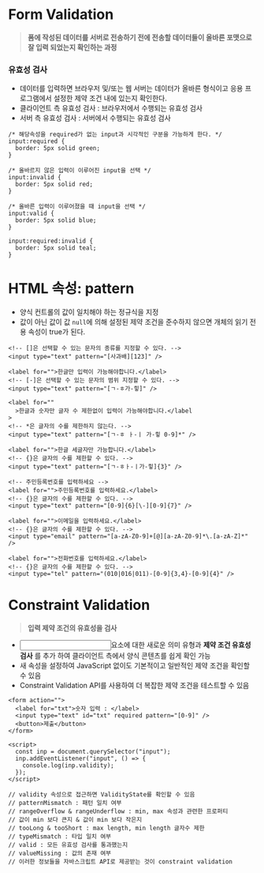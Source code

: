 # Form Validation

> **폼에 작성된 데이터를 서버로 전송하기 전에 전송할 데이터들이 올바른 포맷으로 잘 입력 되었는지 확인하는 과정**

### 유효성 검사
- 데이터를 입력하면 브라우저 및/또는 웹 서버는 데이터가 올바른 형식이고 응용 프로그램에서 설정한 제약 조건 내에 있는지 확인한다.
- 클라이언트 측 유효성 검사 : 브라우저에서 수행되는 유효성 검사
- 서버 측 유효성 검사 : 서버에서 수행되는 유효성 검사

```
/* 해당속성을 required가 없는 input과 시각적인 구분을 가능하게 한다. */
input:required {
  border: 5px solid green;
}

/* 올바르지 않은 입력이 이루어진 input을 선택 */
input:invalid {
  border: 5px solid red;
}

/* 올바른 입력이 이루어졌을 때 input을 선택 */
input:valid {
  border: 5px solid blue;
}

input:required:invalid {
  border: 5px solid teal;
}
```

# HTML 속성: pattern

- 양식 컨트롤의 값이 일치해야 하는 정규식을 지정
- 값이 아닌 값이 값 `null`에 의해 설정된 제약 조건을 준수하지 않으면 개체의 읽기 전용 속성이 true가 된다.

```
<!-- []은 선택할 수 있는 문자의 종류를 지정할 수 있다. -->
<input type="text" pattern="[사과배][123]" />

<label for="">한글만 입력이 가능해야합니다.</label>
<!-- [-]은 선택할 수 있는 문자의 범위 지정할 수 있다. -->
<input type="text" pattern="[ㄱ-ㅎ가-힣]" />

<label for=""
  >한글과 숫자만 글자 수 제한없이 입력이 가능해야합니다.</label
>
<!-- *은 글자의 수를 제한하지 않는다. -->
<input type="text" pattern="[ㄱ-ㅎ ㅏ-ㅣ 가-힣 0-9]*" />

<label for="">한글 세글자만 가능합니다.</label>
<!-- {}은 글자의 수를 제한할 수 있다. -->
<input type="text" pattern="[ㄱ-ㅎㅏ-ㅣ가-힣]{3}" />

<!-- 주민등록번호를 입력하세요 -->
<label for="">주민등록번호를 입력하세요.</label>
<!-- {}은 글자의 수를 제한할 수 있다. -->
<input type="text" pattern="[0-9]{6}[\-][0-9]{7}" />

<label for="">이메일을 입력하세요.</label>
<!-- {}은 글자의 수를 제한할 수 있다. -->
<input type="email" pattern="[a-zA-Z0-9]+[@][a-zA-Z0-9]*\.[a-zA-Z]*" />

<label for="">전화번호를 입력하세요.</label>
<!-- {}은 글자의 수를 제한할 수 있다. -->
<input type="tel" pattern="(010|016|011)-[0-9]{3,4}-[0-9]{4}" />
```

# Constraint Validation 

> **입력 제약 조건의 유효성을 검사**

- <input>요소에 대한 새로운 의미 유형과 **제약 조건 유효성 검사** 를 추가 하여 클라이언트 측에서 양식 콘텐츠를 쉽게 확인 가능
- 새 속성을 설정하여 JavaScript 없이도 기본적이고 일반적인 제약 조건을 확인할 수 있음
- Constraint Validation API를 사용하여 더 복잡한 제약 조건을 테스트할 수 있음

```
<form action="">
  <label for="txt">숫자 입력 : </label>
  <input type="text" id="txt" required pattern="[0-9]" />
  <button>제출</button>
</form>

<script>
  const inp = document.querySelector("input");
  inp.addEventListener("input", () => {
    console.log(inp.validity);
  });
</script>

// validity 속성으로 접근하면 ValidityState를 확인할 수 있음
// patternMismatch : 패턴 일치 여부
// rangeOverflow & rangeUnderflow : min, max 속성과 관련한 프로퍼티
// 값이 min 보다 큰지 & 값이 min 보다 작은지
// tooLong & tooShort : max length, min length 글자수 제한
// typeMismatch : 타입 일치 여부
// valid : 모든 유효성 검사를 통과했는지 
// valueMissing : 값의 존재 여부
// 이러한 정보들을 자바스크립트 API로 제공받는 것이 constraint validation
```

